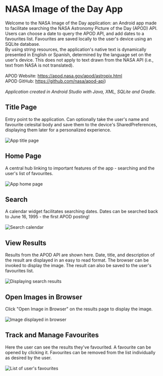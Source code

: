 # NASA Image of the Day App
Welcome to the NASA Image of the Day application: an Android app made to facilitate searching the NASA Astronomy Picture of the Day (APOD) API.
Users can choose a date to query the APOD API, and add dates to a favourites list. Favourites are saved locally to the user's device using an SQLite database.
<br>By using string resources, the application's native text is dynamically presented in English or Spanish, determined by the language set on the user's device. This does not apply to text drawn from the NASA API (i.e., text from NASA is not translated).
<br><br>
APOD Website: https://apod.nasa.gov/apod/astropix.html 
<br>APOD GitHub: https://github.com/nasa/apod-api)
<br><br>
<em>Application created in Android Studio with Java, XML, SQLite and Gradle.</em>
<br>

## Title Page
Entry point to the application. Can optionally take the user's name and favourite celesital body and save them to the device's SharedPreferences, displaying them later for a personalized experience.
<br><br>
![App title page](https://github.com/a-muns/NASA-Image-of-the-Day-App/blob/df37090d5cf0a4ceb42c0d94be0aeeac59983b40/Photos/MainActivity.jpg)

## Home Page
A central hub linking to important features of the app - searching and the user's list of favourites.
<br><br>
![App home page](https://github.com/a-muns/NASA-Image-of-the-Day-App/blob/df37090d5cf0a4ceb42c0d94be0aeeac59983b40/Photos/HomeActivity.jpg)

## Search
A calendar widget facilitates searching dates. Dates can be searched back to June 16, 1995 - the first APOD posting!
<br><br>
![Search calendar](https://github.com/a-muns/NASA-Image-of-the-Day-App/blob/df37090d5cf0a4ceb42c0d94be0aeeac59983b40/Photos/SearchActivity.jpg)

## View Results
Results from the APOD API are shown here. Date, title, and description of the result are displayed in an easy to read format. The browser can be invoked to display the image. The result can also be saved to the user's favourites list. 
<br><br>
![Displaying search results](https://github.com/a-muns/NASA-Image-of-the-Day-App/blob/df37090d5cf0a4ceb42c0d94be0aeeac59983b40/Photos/ResultActivity.jpg)

## Open Images in Browser
Click "Open Image in Browser" on the results page to display the image.
<br><br>
![Image displayed in browser](https://github.com/a-muns/NASA-Image-of-the-Day-App/blob/df37090d5cf0a4ceb42c0d94be0aeeac59983b40/Photos/BroswerImg.jpg)

## Track and Manage Favourites
Here the user can see the results they've favourited. A favourite can be opened by clicking it. Favourites can be removed from the list individually as desired by the user.
<br><br>
![List of user's favourites](https://github.com/a-muns/NASA-Image-of-the-Day-App/blob/df37090d5cf0a4ceb42c0d94be0aeeac59983b40/Photos/FavouritesActivity.jpg)
